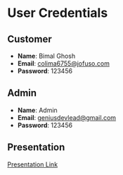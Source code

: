 # User Credentials

## Customer

-   **Name**: Bimal Ghosh
-   **Email**: colima6755@jofuso.com
-   **Password**: 123456

## Admin

-   **Name**: Admin
-   **Email**: geniusdevlead@gmail.com
-   **Password**: 123456

## Presentation

[Presentation Link](https://drive.google.com/file/d/1CnGwnjN5UDZq35wAV61eDD__XkQSxjsL/view?usp=sharing)
